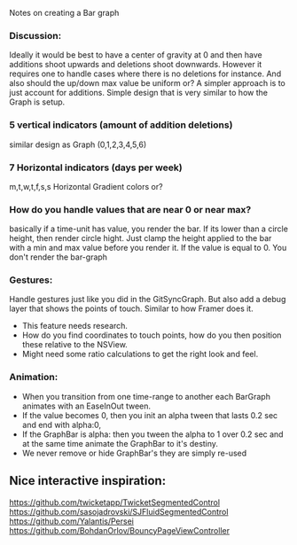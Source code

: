 Notes on creating a Bar graph <!--more--> 

### Discussion:
Ideally it would be best to have a center of gravity at 0 and then have additions shoot upwards and deletions shoot downwards. However it requires one to handle cases where there is no deletions for instance. And also should the up/down max value be uniform or? A simpler approach is to just account for additions. Simple design that is very similar to how the Graph is setup. 

### 5 vertical indicators (amount of addition deletions)
similar design as Graph (0,1,2,3,4,5,6)

### 7 Horizontal indicators (days per week)
m,t,w,t,f,s,s
Horizontal Gradient colors or?

### How do you handle values that are near 0 or near max?
basically if a time-unit has value, you render the bar. If its lower than a circle height, then render circle hight. 
Just clamp the height applied to the bar with a min and max value before you render it. If the value is equal to 0. You don't render the bar-graph


### Gestures: 
Handle gestures just like you did in the GitSyncGraph. But also add a debug layer that shows the points of touch. Similar to how Framer does it. 

- This feature needs research. 
- How do you find coordinates to touch points, how do you then position these relative to the NSView. 
- Might need some ratio calculations to get the right look and feel. 

### Animation: 
- When you transition from one time-range to another each BarGraph animates with an EaseInOut tween. 
- If the value becomes 0, then you init an alpha tween that lasts 0.2 sec and end with alpha:0, 
- If the GraphBar is alpha: then you tween the alpha to 1 over 0.2 sec and at the same time animate the GraphBar to it's destiny. 
- We never remove or hide GraphBar's
they are simply re-used


## Nice interactive inspiration:
https://github.com/twicketapp/TwicketSegmentedControl
https://github.com/sasojadrovski/SJFluidSegmentedControl
https://github.com/Yalantis/Persei
https://github.com/BohdanOrlov/BouncyPageViewController
